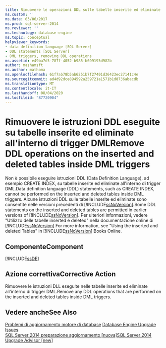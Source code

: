 ```yaml
---
title: Rimuovere le operazioni DDL sulle tabelle inserite ed eliminate all'interno di trigger DML | Microsoft Docs
ms.custom: ''
ms.date: 03/06/2017
ms.prod: sql-server-2014
ms.reviewer: ''
ms.technology: database-engine
ms.topic: conceptual
helpviewer_keywords:
- data definition language [SQL Server]
- DDL statements [SQL Server]
- DML triggers, removing DDL operations
ms.assetid: e49ba7d5-787f-4052-b985-b699195d982b
author: mashamsft
ms.author: mathoma
ms.openlocfilehash: 61f7ab78b5ab6251b7f27401d36423ec27141c4e
ms.sourcegitcommit: ad4d92dce894592a259721a1571b1d8736abacdb
ms.translationtype: MT
ms.contentlocale: it-IT
ms.lasthandoff: 08/04/2020
ms.locfileid: "87720904"
---
```

# <a name="remove-ddl-operations-on-the-inserted-and-deleted-tables-inside-dml-triggers"></a><span data-ttu-id="25095-102">Rimuovere le istruzioni DDL eseguite su tabelle inserite ed eliminate all'interno di trigger DML</span><span class="sxs-lookup"><span data-stu-id="25095-102">Remove DDL operations on the inserted and deleted tables inside DML triggers</span></span>
  <span data-ttu-id="25095-103">Non è possibile eseguire istruzioni DDL (Data Definition Language), ad esempio CREATE INDEX, su tabelle inserite ed eliminate all'interno di trigger DML.</span><span class="sxs-lookup"><span data-stu-id="25095-103">Data definition language (DDL) statements, such as CREATE INDEX, cannot be performed on the inserted and deleted tables inside DML triggers.</span></span> <span data-ttu-id="25095-104">Alcune istruzioni DDL sulle tabelle inserite ed eliminate sono consentite nelle versioni precedenti di [!INCLUDE[ssNoVersion](../../includes/ssnoversion-md.md)].</span><span class="sxs-lookup"><span data-stu-id="25095-104">Some DDL statements on the inserted and deleted tables are permitted in earlier versions of [!INCLUDE[ssNoVersion](../../includes/ssnoversion-md.md)].</span></span> <span data-ttu-id="25095-105">Per ulteriori informazioni, vedere "Utilizzo delle tabelle inserted e deleted" nella documentazione online di [!INCLUDE[ssNoVersion](../../includes/ssnoversion-md.md)].</span><span class="sxs-lookup"><span data-stu-id="25095-105">For more information, see "Using the inserted and deleted Tables" in [!INCLUDE[ssNoVersion](../../includes/ssnoversion-md.md)] Books Online.</span></span>  
  
## <a name="component"></a><span data-ttu-id="25095-106">Componente</span><span class="sxs-lookup"><span data-stu-id="25095-106">Component</span></span>  
 [!INCLUDE[ssDE](../../includes/ssde-md.md)]  
  
## <a name="corrective-action"></a><span data-ttu-id="25095-107">Azione correttiva</span><span class="sxs-lookup"><span data-stu-id="25095-107">Corrective Action</span></span>  
 <span data-ttu-id="25095-108">Rimuovere le istruzioni DLL eseguite nelle tabelle inserite ed eliminate all'interno di trigger DML.</span><span class="sxs-lookup"><span data-stu-id="25095-108">Remove any DDL operations that are performed on the inserted and deleted tables inside DML triggers.</span></span>  
  
## <a name="see-also"></a><span data-ttu-id="25095-109">Vedere anche</span><span class="sxs-lookup"><span data-stu-id="25095-109">See Also</span></span>  
 <span data-ttu-id="25095-110">[Problemi di aggiornamento motore di database](../../../2014/sql-server/install/database-engine-upgrade-issues.md) </span><span class="sxs-lookup"><span data-stu-id="25095-110">[Database Engine Upgrade Issues](../../../2014/sql-server/install/database-engine-upgrade-issues.md) </span></span>  
 [<span data-ttu-id="25095-111">SQL Server 2014 preparazione aggiornamento &#91;nuova&#93;</span><span class="sxs-lookup"><span data-stu-id="25095-111">SQL Server 2014 Upgrade Advisor &#91;new&#93;</span></span>](sql-server-2014-upgrade-advisor.md)  
  
  

